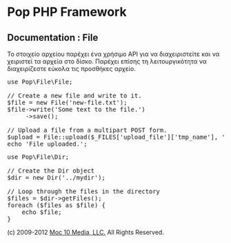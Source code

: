 Pop PHP Framework
=================

Documentation : File
--------------------

Το στοιχείο αρχείου παρέχει ένα χρήσιμο API για να διαχειριστείτε και να χειριστεί τα αρχεία στο δίσκο. Παρέχει επίσης τη λειτουργικότητα να διαχειρίζεστε εύκολα τις προσθήκες αρχείο.

<pre>
use Pop\File\File;

// Create a new file and write to it.
$file = new File('new-file.txt');
$file->write('Some text to the file.')
     ->save();

// Upload a file from a multipart POST form.
$upload = File::upload($_FILES['upload_file']['tmp_name'], '../uploads/' . $_FILES['upload_file']['name']);
echo 'File uploaded.';
</pre>
<pre>
use Pop\File\Dir;

// Create the Dir object
$dir = new Dir('../mydir');

// Loop through the files in the directory
$files = $dir-&gt;getFiles();
foreach ($files as $file) {
    echo $file;
}
</pre>

(c) 2009-2012 [Moc 10 Media, LLC.](http://www.moc10media.com) All Rights Reserved.
